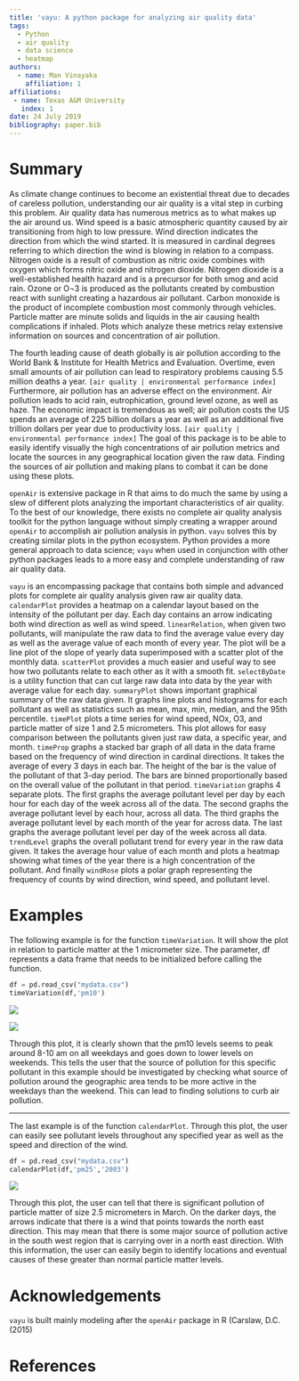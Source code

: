 ```yaml
---
title: 'vayu: A python package for analyzing air quality data'
tags:
  - Python
  - air quality
  - data science
  - heatmap
authors:
  - name: Man Vinayaka
    affiliation: 1
affiliations:
 - name: Texas A&M University
   index: 1
date: 24 July 2019
bibliography: paper.bib
---
```


# Summary

As climate change continues to become an existential threat due to decades of careless pollution, understanding our air quality is a vital step in curbing this problem. Air quality data has numerous metrics as to what makes up the air around us. Wind speed is a basic atmospheric quantity caused by air transitioning from high to low pressure. Wind direction indicates the direction from which the wind started. It is measured in cardinal degrees referring to which direction the wind is blowing in relation to a compass. Nitrogen oxide is a result of combustion as nitric oxide combines with oxygen which forms nitric oxide and nitrogen dioxide. Nitrogen dioxide is a well-established health hazard and is a precursor for both smog and acid rain. Ozone or O¬3 is produced as the pollutants created by combustion react with sunlight creating a hazardous air pollutant. Carbon monoxide is the product of incomplete combustion most commonly through vehicles. Particle matter are minute solids and liquids in the air causing health complications if inhaled. Plots which analyze these metrics relay extensive information on sources and concentration of air pollution. 

The fourth leading cause of death globally is air pollution according to the World Bank & Institute for Health Metrics and Evaluation. Overtime, even small amounts of air pollution can lead to respiratory problems causing 5.5 million deaths a year. ``[air quality | environmental performance index]`` Furthermore, air pollution has an adverse effect on the environment. Air pollution leads to acid rain, eutrophication, ground level ozone, as well as haze. The economic impact is tremendous as well; air pollution costs the US spends an average of 225 billion dollars a year as well as an additional five trillion dollars per year due to productivity loss. ``[air quality | environmental performance index]`` The goal of this package is to be able to easily identify visually the high concentrations of air pollution metrics and locate the sources in any geographical location given the raw data. Finding the sources of air pollution and making plans to combat it can be done using these plots.

``openAir`` is extensive package in R that aims to do much the same by using a slew of different plots analyzing the important characteristics of air quality. To the best of our knowledge, there exists no complete air quality analysis toolkit for the python language without simply creating a wrapper around ``openAir`` to accomplish air pollution analysis in python. ``vayu`` solves this by creating similar plots in the python ecosystem. Python provides a more general approach to data science; ``vayu`` when used in conjunction with other python packages leads to a more easy and complete understanding of raw air quality data.

``vayu`` is an encompassing package that contains both simple and advanced plots for complete air quality analysis given raw air quality data. ``calendarPlot`` provides a heatmap on a calendar layout based on the intensity of the pollutant per day. Each day contains an arrow indicating both wind direction as well as wind speed. ``linearRelation``, when given two pollutants, will manipulate the raw data to find the average value every day as well as the average value of each month of every year. The plot will be a line plot of the slope of yearly data superimposed with a scatter plot of the monthly data. ``scatterPlot`` provides a much easier and useful way to see how two pollutants relate to each other as it with a smooth fit. ``selectByDate`` is a utility function that can cut large raw data into data by the year with average value for each day. ``summaryPlot`` shows important graphical summary of the raw data given. It graphs line plots and histograms for each pollutant as well as statistics such as mean, max, min, median, and the 95th percentile. ``timePlot`` plots a time series for wind speed, NOx, O3, and particle matter of size 1 and 2.5 micrometers. This plot allows for easy comparison between the pollutants given just raw data, a specific year, and month. ``timeProp`` graphs a stacked bar graph of all data in the data frame based on the frequency of wind direction in cardinal directions. It takes the average of every 3 days in each bar. The height of the bar is the value of the pollutant of that 3-day period. The bars are binned proportionally based on the overall value of the pollutant in that period. ``timeVariation`` graphs 4 separate plots. The first graphs the average pollutant level per day by each hour for each day of the week across all of the data. The second graphs the average pollutant level by each hour, across all data. The third graphs the average pollutant level by each month of the year for across data. The last graphs the average pollutant level per day of the week across all data. ``trendLevel`` graphs the overall pollutant trend for every year in the raw data given. It takes the average hour value of each month and plots a heatmap showing what times of the year there is a high concentration of the pollutant. And finally ``windRose`` plots a polar graph representing the frequency of counts by wind direction, wind speed, and pollutant level. 


# Examples

The following example is for the function ``timeVariation``. It will show the plot in relation to particle matter at the 1 micrometer size. The parameter, df represents a data frame that needs to be initialized before calling the function.
```python
df = pd.read_csv("mydata.csv")
timeVariation(df,'pm10')
```
![](timeVariation.png)

![](timeVariation_2.png)

Through this plot, it is clearly shown that the pm10 levels seems to peak around 8-10 am on all weekdays and goes down to lower levels on weekends. This tells the user that the source of pollution for this specific pollutant in this example should be investigated by checking what source of pollution around the geographic area tends to be more active in the weekdays than the weekend. This can lead to finding solutions to curb air pollution. 

---
The last example is of the function ``calendarPlot``. Through this plot, the user can easily see pollutant levels throughout any specified year as well as the speed and direction of the wind.
```python
df = pd.read_csv("mydata.csv")
calendarPlot(df,'pm25','2003')
```

![](calendarPlot.png)

Through this plot, the user can tell that there is significant pollution of particle matter of size 2.5 micrometers in March. On the darker days, the arrows indicate that there is a wind that points towards the north east direction. This may mean that there is some major source of pollution active in the south west region that is carrying over in a north east direction. With this information, the user can easily begin to identify locations and eventual causes of these greater than normal particle matter levels. 

# Acknowledgements 

``vayu`` is built mainly modeling after the ``openAir`` package in R (Carslaw, D.C. (2015)

# References



